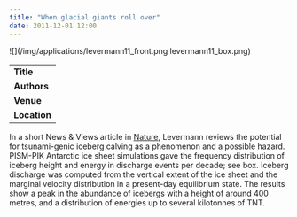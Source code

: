 ```yaml
---
title: "When glacial giants roll over"
date: 2011-12-01 12:00
---
```


![](/img/applications/levermann11_front.png levermann11_box.png)


||
|-
| **Title** | [When glacial giants roll over](http://www.nature.com/nature/journal/v472/n7341/full/472043a.html) |
| **Authors** | [Anders Leverman, Potsdam Institute for Climate Impact Research (PIK)](http://www.pik-potsdam.de/~anders/) |
| **Venue** | [Nature](http://www.nature.com/nature/) |
| **Location** | Antarctic ice sheet |

In a short News & Views article in [Nature](http://www.nature.com/nature/), Levermann reviews the potential for tsunami-genic iceberg calving as a phenomenon and a possible hazard. PISM-PIK Antarctic ice sheet simulations gave the frequency distribution of iceberg height and energy in discharge events per decade; see box. Iceberg discharge was computed from the vertical extent of the ice sheet and the marginal velocity distribution in a present-day equilibrium state. The results show a peak in the abundance of icebergs with a height of around 400 metres, and a distribution of energies up to several kilotonnes of TNT.


